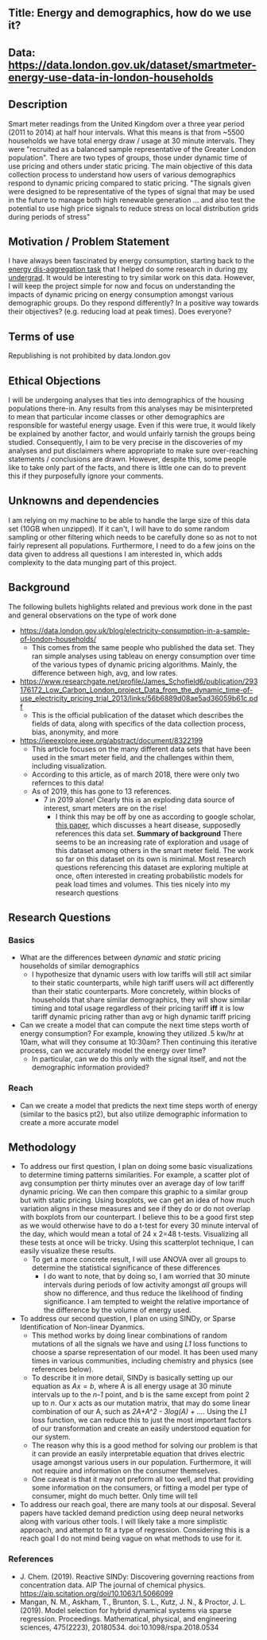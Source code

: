 ## Title: Energy and demographics, how do we use it?
## Data: https://data.london.gov.uk/dataset/smartmeter-energy-use-data-in-london-households
## Description
Smart meter readings from the United Kingdom over a three year period (2011 to 2014) at half hour intervals. What this means is that from ~5500 households we have total energy draw / usage at 30 minute intervals. They were "recruited as a balanced sample representative of the Greater London population". There are two types of groups, those under dynamic time of use pricing and others under static pricing. The main objective of this data collection process to understand how users of various demographics respond to dynamic pricing compared to static pricing. "The signals given were designed to be representative of the types of signal that may be used in the future to manage both high renewable generation ... and also test the potential to use high price signals to reduce stress on local distribution grids during periods of stress"

## Motivation / Problem Statement
I have always been fascinated by energy consumption, starting back to the [energy dis-aggregation task](https://web.stanford.edu/group/peec/cgi-bin/docs/events/2011/becc/presentations/3%20Disaggregation%20The%20Holy%20Grail%20-%20Carrie%20Armel.pdf) that I helped do some research in during [my undergrad](https://aaai.org/ojs/index.php/AAAI/article/view/3872). It would be interesting to try similar work on this data. However, I will keep the project simple for now and focus on understanding the impacts of dynamic pricing on energy consumption amongst various demographic groups. Do they respond differently? In a positive way towards their objectives? (e.g. reducing load at peak times). Does everyone?

## Terms of use
Republishing is not prohibited by data.london.gov

## Ethical Objections
I will be undergoing analyses that ties into demographics of the housing populations there-in. Any results from this analyses may be misinterpreted to mean that particular income classes or other demographics are responsible for wasteful energy usage. Even if this were true, it would likely be explained by another factor, and would unfairly tarnish the groups being studied. Consequently, I aim to be very precise in the discoveries of my analyses and put disclaimers where appropriate to make sure over-reaching statements / conclusions are drawn. However, despite this, some people like to take only part of the facts, and there is little one can do to prevent this if they purposefully ignore your comments.

## Unknowns and dependencies
I am relying on my machine to be able to handle the large size of this data set (10GB when unzipped). If it can't, I will have to do some random sampling or other filtering which needs to be carefully done so as not to not fairly represent all populations. Furthermore, I need to do a few joins on the data given to address all questions I am interested in, which adds complexity to the data munging part of this project.

## Background
The following bullets highlights related and previous work done in the past and general observations on the type of work done
- https://data.london.gov.uk/blog/electricity-consumption-in-a-sample-of-london-households/
  - This comes from the same people who published the data set. They ran simple analyses using tableau on energy consumption over time of the various types of dynamic pricing algorithms. Mainly, the difference between high, avg, and low rates.
- https://www.researchgate.net/profile/James_Schofield6/publication/293176172_Low_Carbon_London_project_Data_from_the_dynamic_time-of-use_electricity_pricing_trial_2013/links/56b6889d08ae5ad36059b61c.pdf
  - This is the official publication of the dataset which describes the fields of data, along with specifics of the data collection process, bias, anonymity, and more
- https://ieeexplore.ieee.org/abstract/document/8322199
  - This article focuses on the many different data sets that have been used in the smart meter field, and the challenges within them, including visualization.
  - According to this article, as of march 2018, there were only two refernces to this data!
  - As of 2019, this has gone to 13 references.
    - 7 in 2019 alone! Clearly this is an exploding data source of interest, smart meters are on the rise!
      - I think this may be off by one as according to google scholar, [this paper](https://www.sciencedirect.com/science/article/pii/S1050173818301117), which discusses a heart disease, supposedly references this data set.
__Summary of background__
There seems to be an increasing rate of exploration and usage of this dataset among others in the smart meter field. The work so far on this dataset on its own is minimal. Most research questions referencing this dataset are exploring multiple at once, often interested in creating probabilistic models for peak load times and volumes. This ties nicely into my research questions

## Research Questions
### Basics
- What are the differences between *dynamic* and *static* pricing households of similar demographics
  - I hypothesize that dynamic users with low tariffs will still act similar to their static counterparts, while high tariff users will act differently than their static counterparts. More concretely, within blocks of households that share similar demographics, they will show similar timing and total usage regardless of their pricing tariff __iff__ it is low tariff dynamic pricing rather than avg or high dynamic tariff pricing
- Can we create a model that can compute the next time steps worth of energy consumption? For example, knowing they utilized .5 kw/hr at 10am, what will they consume at 10:30am? Then continuing this iterative process, can we accurately model the energy over time?
  - In particular, can we do this only with the signal itself, and not the demographic information provided?
### Reach
- Can we create a model that predicts the next time steps worth of energy (similar to the basics pt2), but also utilize demographic information to create a more accurate model

## Methodology
- To address our first question, I plan on doing some basic visualizations to determine timing patterns similarities. For example, a scatter plot of avg consumption per thirty minutes over an average day of low tariff dynamic pricing. We can then compare this graphic to a similar group but with static pricing. Using boxplots, we can get an idea of how much variation aligns in these measures and see if they do or do not overlap with boxplots from our counterpart. I believe this to be a good first step as we would otherwise have to do a t-test for every 30 minute interval of the day, which would mean a total of 24 x 2=48 t-tests. Visualizing all these tests at once will be tricky. Using this scatterplot technique, I can easily visualize these results.
  - To get a more concrete result, I will use ANOVA over all groups to determine the statistical significance of these differences
    - I do want to note, that by doing so, I am worried that 30 minute intervals during periods of low activity amongst *all* groups will show no difference, and thus reduce the likelihood of finding significance. I am tempted to weight the relative importance of the difference by the volume of energy used.
- To address our second question, I plan on using SINDy, or Sparse Identification of Non-linear Dyanmics.
  - This method works by doing linear combinations of random mutations of all the signals we have and using *L1* loss functions to choose a sparse representation of our model. It has been used many times in various communities, including chemistry and physics (see references below).
  - To describe it in more detail, SINDy is basically setting up our equation as $Ax=b$, where A is all energy usage at 30 minute intervals up to the *n-1* point, and b is the same except from point 2 up to *n*. Our x acts as our mutation matrix, that may do some linear combination of our A, such as *2A+A^2 - 3log(A) + ....* Using the *L1* loss function, we can reduce this to just the most important factors of our transformation and create an easily understood equation for our system.  
  - The reason why this is a good method for solving our problem is that it can provide an easily interpretable equation that drives electric usage amongst various users in our population. Furthermore, it will not require and information on the consumer themselves.
  - One caveat is that it may not preform all too well, and that providing some information on the consumers, or fitting a model per type of consumer, might do much better. Only time will tell
- To address our reach goal, there are many tools at our disposal. Several papers have tackled demand prediction using deep neural networks along with various other tools. I will likely take a more simplistic approach, and attempt to fit a type of regression. Considering this is a reach goal I do not mind being vague on what methods to use for it.

### References
- J. Chem. (2019). Reactive SINDy: Discovering governing reactions from concentration data. AIP The journal of chemical physics. https://aip.scitation.org/doi/10.1063/1.5066099
- Mangan, N. M., Askham, T., Brunton, S. L., Kutz, J. N., & Proctor, J. L. (2019). Model selection for hybrid dynamical systems via sparse regression. Proceedings. Mathematical, physical, and engineering sciences, 475(2223), 20180534. doi:10.1098/rspa.2018.0534
